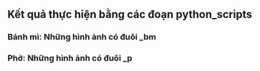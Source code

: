 ## Kết quả thực hiện bằng các đoạn python_scripts
### Bánh mì: Những hình ảnh có đuôi _bm
### Phở: Những hình ảnh có đuôi _p
